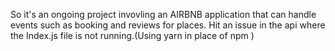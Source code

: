 So it's an ongoing project invovling an AIRBNB application that can handle events such as booking and reviews for places. Hit an issue in the api where the Index.js file is not running.(Using yarn in place of npm
)

